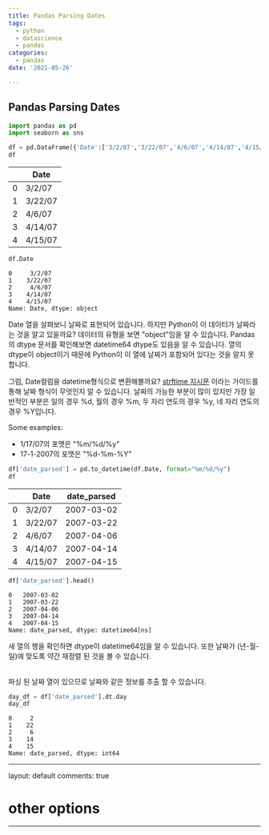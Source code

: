```yaml
---
title: Pandas Parsing Dates
tags: 
  - python
  - datascience
  - pandas
categories: 
  - pandas
date: '2021-05-26'

---
```


## Pandas Parsing Dates

```python
import pandas as pd
import seaborn as sns
```

```python
df = pd.DataFrame({'Date':['3/2/07','3/22/07','4/6/07','4/14/07','4/15/07']})
df
```

|    | Date    |
|----| ------  |
| 0  | 3/2/07  |
| 1  | 3/22/07 |
| 2  | 4/6/07  |
| 3  | 4/14/07 |
| 4  | 4/15/07 |

```python
df.Date
```
```
0     3/2/07
1    3/22/07
2     4/6/07
3    4/14/07
4    4/15/07
Name: Date, dtype: object
```
Date 열을 살펴보니 날짜로 표현되어 있습니다. 하지만 Python이 이 데이터가 날짜라는 것을 알고 있을까요? 데이터의 유형을 보면 "object"임을 알 수 있습니다. Pandas의 dtype 문서를 확인해보면 datetime64 dtype도 있음을 알 수 있습니다. 
열의 dtype이 object이기 때문에 Python이 이 열에 날짜가 포함되어 있다는 것을 알지 못합니다.

그럼, Date컬럼을 datetime형식으로 변환해볼까요?
[strftime 지시문](https://strftime.org/) 이라는 가이드를 통해 날짜 형식이 무엇인지 알 수 있습니다. 
날짜의 가능한 부분이 많이 있지만 가장 일반적인 부분은 일의 경우 %d, 월의 경우 %m, 두 자리 연도의 경우 %y, 네 자리 연도의 경우 %Y입니다.

Some examples:
- 1/17/07의 포맷은 "%m/%d/%y"
- 17-1-2007의 포맷은 "%d-%m-%Y"

```python
df['date_parsed'] = pd.to_datetime(df.Date, format="%m/%d/%y")
df
```

|    | Date    | date_parsed|
|----| ------  |------------|
| 0  | 3/2/07  | 2007-03-02 |
| 1  | 3/22/07 | 2007-03-22 |
| 2  | 4/6/07  | 2007-04-06 |
| 3  | 4/14/07 | 2007-04-14 |
| 4  | 4/15/07 | 2007-04-15 |

```python
df['date_parsed'].head()
```
```
0   2007-03-02
1   2007-03-22
2   2007-04-06
3   2007-04-14
4   2007-04-15
Name: date_parsed, dtype: datetime64[ns]
```
새 열의 행을 확인하면 dtype이 datetime64임을 알 수 있습니다.  또한 날짜가 (년-월-일)에 맞도록 약간 재정렬 된 것을 볼 수 있습니다.

<br>
파싱 된 날짜 열이 있으므로 날짜와 같은 정보를 추출 할 수 있습니다.

```python
day_df = df['date_parsed'].dt.day
day_df
```
```
0     2
1    22
2     6
3    14
4    15
Name: date_parsed, dtype: int64
```

---
layout: default
comments: true
# other options
---
